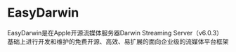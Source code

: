 # EasyDarwin
EasyDarwin是在Apple开源流媒体服务器Darwin Streaming Server（v6.0.3）基础上进行开发和维护的免费开源、高效、易扩展的面向企业级的流媒体平台框架
